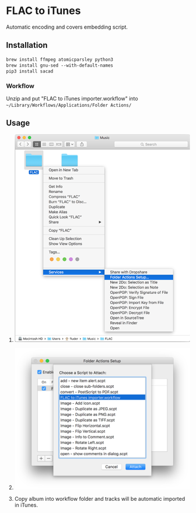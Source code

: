 # FLAC to iTunes 

Automatic encoding and covers embedding script.

## Installation 

```
brew install ffmpeg atomicparsley python3    
brew install gnu-sed --with-default-names  
pip3 install sacad
```  

### Workflow

Unzip and put "FLAC to iTunes importer.workflow" into ```~/Library/Workflows/Applications/Folder Actions/```

## Usage

1) ![Folder action setup (service)](https://raw.githubusercontent.com/glushchenko/flac-to-itunes/master/how-to/f2i-workflow-folder-actions-services.png)

2) ![Folder action setup (attach)](https://raw.githubusercontent.com/glushchenko/flac-to-itunes/master/how-to/f2i-workflow-folder-actions-attach.png)

3) Copy album into workflow folder and tracks will be automatic imported in iTunes.

